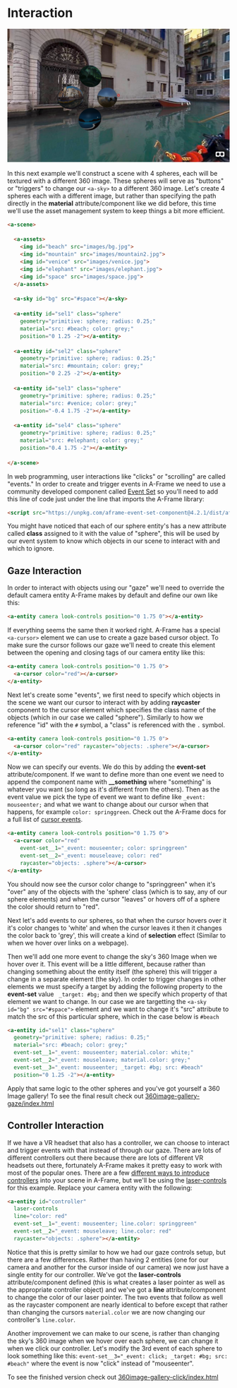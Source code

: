 # Interaction

![interaction example](screenshot.png)

In this next example we'll construct a scene with 4 spheres, each will be textured with a different 360 image. These spheres will serve as "buttons" or "triggers" to change our `<a-sky>` to a different 360 image. Let's create 4 spheres each with a different image, but rather than specifying the path directly in the **material** attribute/component like we did before, this time we'll use the asset management system to keep things a bit more efficient.

```HTML
<a-scene>

  <a-assets>
    <img id="beach" src="images/bg.jpg">
    <img id="mountain" src="images/mountain2.jpg">
    <img id="venice" src="images/venice.jpg">
    <img id="elephant" src="images/elephant.jpg">
    <img id="space" src="images/space.jpg">
  </a-assets>

  <a-sky id="bg" src="#space"></a-sky>

  <a-entity id="sel1" class="sphere"
    geometry="primitive: sphere; radius: 0.25;"
    material="src: #beach; color: grey;"
    position="0 1.25 -2"></a-entity>

  <a-entity id="sel2" class="sphere"
    geometry="primitive: sphere; radius: 0.25;"
    material="src: #mountain; color: grey;"
    position="0 2.25 -2"></a-entity>

  <a-entity id="sel3" class="sphere"
    geometry="primitive: sphere; radius: 0.25;"
    material="src: #venice; color: grey;"
    position="-0.4 1.75 -2"></a-entity>

  <a-entity id="sel4" class="sphere"
    geometry="primitive: sphere; radius: 0.25;"
    material="src: #elephant; color: grey;"
    position="0.4 1.75 -2"></a-entity>

</a-scene>
```

In web programming, user interactions like "clicks" or "scrolling" are called "events." In order to create and trigger events in A-Frame we need to use a community developed component called [Event Set](https://github.com/amitwaghmare/aframe-event-set-component) so you'll need to add this line of code just under the line that imports the A-Frame library:

```HTML
<script src="https://unpkg.com/aframe-event-set-component@4.2.1/dist/aframe-event-set-component.min.js"></script>
```

You might have noticed that each of our sphere entity's has a new attribute called **class** assigned to it with the value of "sphere", this will be used by our event system to know which objects in our scene to interact with and which to ignore.

## Gaze Interaction

In order to interact with objects using our "gaze" we'll need to override the default camera entity A-Frame makes by default and define our own like this:

```HTML
<a-entity camera look-controls position="0 1.75 0"></a-entity>
```

If everything seems the same then it worked right. A-Frame has a special `<a-cursor>` element we can use to create a gaze based cursor object. To make sure the cursor follows our gaze we'll need to create this element between the opening and closing tags of our camera entity like this:

```HTML
<a-entity camera look-controls position="0 1.75 0">
  <a-cursor color="red"></a-cursor>
</a-entity>
```

Next let's create some "events", we first need to specify which objects in the scene we want our cursor to interact with by adding **raycaster** component to the cursor element which specifies the class name of the objects (which in our case we called "sphere"). Similarly to how we reference "id" with the `#` symbol, a "class" is referenced with the `.` symbol.

```HTML
<a-entity camera look-controls position="0 1.75 0">
  <a-cursor color="red" raycaster="objects: .sphere"></a-cursor>
</a-entity>
```

Now we can specify our events. We do this by adding the **event-set** attribute/component. If we want to define more than one event we need to append the component name with **__something** where "something" is whatever you want (so long as it's different from the others). Then as the event value we pick the type of event we want to define like `_event: mouseenter;` and what we want to change about our cursor when that happens, for example `color: springgreen`. Check out the A-Frame docs for a full list of [cursor events](https://aframe.io/docs/0.9.0/components/cursor.html#events).

```html
<a-entity camera look-controls position="0 1.75 0">
  <a-cursor color="red"
    event-set__1="_event: mouseenter; color: springgreen"
    event-set__2="_event: mouseleave; color: red"
    raycaster="objects: .sphere"></a-cursor>
</a-entity>
```

You should now see the cursor color change to "springgreen" when it's "over" any of the objects with the 'sphere' class (which is to say, any of our sphere elements) and when the cursor "leaves" or hovers off of a sphere the color should return to "red".

Next let's add events to our spheres, so that when the cursor hovers over it it's color changes to 'white' and when the cursor leaves it then it changes the color back to 'grey', this will create a kind of **selection** effect (Similar to when we hover over links on a webpage).

Then we'll add one more event to change the sky's 360 Image when we hover over it. This event will be a little different, because rather than changing something about the entity itself (the sphere) this will trigger a change in a separate element (the sky). In order to trigger changes in other elements we must specify a target by adding the following property to the **event-set** value ` _target: #bg;` and then we specify which property of that element we want to change. In our case we are targetting the `<a-sky id="bg" src="#space">` element and we want to change it's "src" attribute to match the src of this particular sphere, which in the case below is `#beach`

```HTML
<a-entity id="sel1" class="sphere"
  geometry="primitive: sphere; radius: 0.25;"
  material="src: #beach; color: grey;"
  event-set__1="_event: mouseenter; material.color: white;"
  event-set__2="_event: mouseleave; material.color: grey;"
  event-set__3="_event: mouseenter; _target: #bg; src: #beach"
  position="0 1.25 -2"></a-entity>
```

Apply that same logic to the other spheres and you've got yourself a 360 Image gallery! To see the final result check out [360image-gallery-gaze/index.html](360image-gallery-gaze/index.html)

## Controller Interaction

If we have a VR headset that also has a controller, we can choose to interact and trigger events with that instead of through our gaze. There are lots of different controllers out there because there are lots of different VR headsets out there, fortunately A-Frame makes it pretty easy to work with most of the popular ones. There are a few [different ways to introduce controllers](https://aframe.io/docs/0.9.0/introduction/interactions-and-controllers.html) into your scene in A-Frame, but we'll be using the [laser-controls](https://aframe.io/docs/0.9.0/components/laser-controls.html#sidebar) for this example. Replace your camera entity with the following:

```HTML
<a-entity id="controller"
  laser-controls
  line="color: red"
  event-set__1="_event: mouseenter; line.color: springgreen"
  event-set__2="_event: mouseleave; line.color: red"
  raycaster="objects: .sphere"></a-entity>
```

Notice that this is pretty similar to how we had our gaze controls setup, but there are a few differences. Rather than having 2 entities (one for our camera and another for the cursor inside of our camera) we now just have a single entity for our controller. We've got the **laser-controls** attribute/component defined (this is what creates a laser pointer as well as the appropriate controller object) and we've got a **line** attribute/component to change the color of our laser pointer. The two events that follow as well as the raycaster component are nearly identical to before except that rather than changing the cursors `material.color` we are now changing our controller's `line.color`.

Another improvement we can make to our scene, is rather than changing the sky's 360 image when we hover over each sphere, we can change it when we click our controller. Let's modify the 3rd event of each sphere to look something like this: `event-set__3="_event: click; _target: #bg; src: #beach"` where the event is now "click" instead of "mouseenter".

To see the finished version check out [360image-gallery-click/index.html](360image-gallery-click/index.html)
